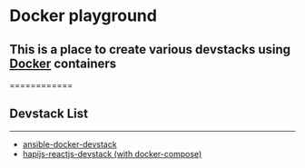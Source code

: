 Docker playground
============

## This is a place to create various devstacks using [Docker](http://docs.docker.com) containers ##
============

## Devstack List ##
-------------------
- [ansible-docker-devstack](https://github.com/rvansant2/playground/tree/master/docker_playground/ansible-docker-devstack)
- [hapijs-reactjs-devstack (with docker-compose)](https://github.com/rvansant2/playground/tree/master/docker_playground/hapijs-reactjs-devstack)